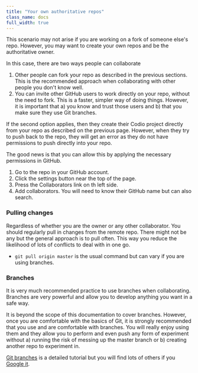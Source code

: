 ```yaml
---
title: "Your own authoritative repos"
class_name: docs
full_width: true
---
```


This scenario may not arise if you are working on a fork of someone else's repo. However, you may want to create your own repos and be the authoritative owner.

In this case, there are two ways people can collaborate

1. Other people can fork your repo as described in the previous sections. This is the recommended approach when collaborating with other people you don't know well.
1. You can invite other GitHub users to work directly on your repo, without the need to fork. This is a faster, simpler way of doing things. However, it is important that a) you know and trust those users and b) that you make sure they use Git branches. 

If the second option applies, then they create their Codio project directly from your repo as described on the previous page. However, when they try to push back to the repo, they will get an error as they do not have permissions to push directly into your repo.

The good news is that you can allow this by applying the necessary permissions in GitHub. 

1. Go to the repo in your GitHub account.
1. Click the settings button near the top of the page.
1. Press the Collaborators link on th left side.
1. Add collaborators. You will need to know their GitHub name but can also search.

### Pulling changes
Regardless of whether you are the owner or any other collaborator. You should regularly pull in changes from the remote repo. There might not be any but the general approach is to pull often. This way you reduce the likelihood of lots of conflicts to deal with in one go. 

- `git pull origin master` is the usual command but can vary if you are using branches.

### Branches
It is very much recommended practice to use branches when collaborating. Branches are very powerful and allow you to develop anything you want in a safe way. 

It is beyond the scope of this documentation to cover branches. However, once you are comfortable with the basics of Git, it is strongly recommended that you use and are comfortable with branches. You will really enjoy using them and they allow you to perform and even push any form of experiment without a) running the risk of messing up the master branch or b) creating another repo to experiment in.

[Git branches](https://www.atlassian.com/git/tutorials/using-branches/) is a detailed tutorial but you will find lots of others if you [Google it](https://www.google.co.uk/webhp?sourceid=chrome-instant&ion=1&espv=2&ie=UTF-8#q=git%20tutorial%20branches).